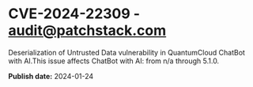 # CVE-2024-22309 - audit@patchstack.com

Deserialization of Untrusted Data vulnerability in QuantumCloud ChatBot with AI.This issue affects ChatBot with AI: from n/a through 5.1.0.



**Publish date:** 2024-01-24
